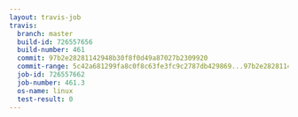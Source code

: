 ```yaml
---
layout: travis-job
travis:
  branch: master
  build-id: 726557656
  build-number: 461
  commit: 97b2e28281142948b30f8f0d49a87027b2309920
  commit-range: 5c42a681299fa8c0f8c63fe3fc9c2787db429869...97b2e28281142948b30f8f0d49a87027b2309920
  job-id: 726557662
  job-number: 461.3
  os-name: linux
  test-result: 0
---
```

